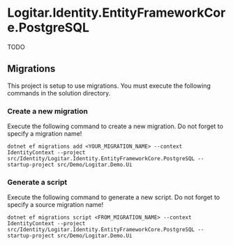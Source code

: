# Logitar.Identity.EntityFrameworkCore.PostgreSQL

TODO

## Migrations

This project is setup to use migrations. You must execute the following commands in the solution
directory.

### Create a new migration

Execute the following command to create a new migration. Do not forget to specify a migration name!

`dotnet ef migrations add <YOUR_MIGRATION_NAME> --context IdentityContext --project src/Identity/Logitar.Identity.EntityFrameworkCore.PostgreSQL --startup-project src/Demo/Logitar.Demo.Ui`

### Generate a script

Execute the following command to generate a new script. Do not forget to specify a source migration name!

`dotnet ef migrations script <FROM_MIGRATION_NAME> --context IdentityContext --project src/Identity/Logitar.Identity.EntityFrameworkCore.PostgreSQL --startup-project src/Demo/Logitar.Demo.Ui`
